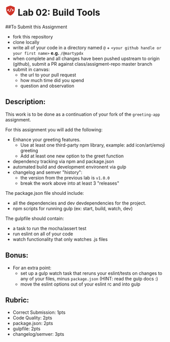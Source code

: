 ![CF](assets/shield-32x32.png) Lab 02: Build Tools
===

##To Submit this Assignment
  * fork this repository
  * clone locally
  * write all of your code in a directory named `@` + `<your github handle or your first name>` **e.g.** `/@martypdx`
  * when complete and all changes have been pushed upstream to origin (github), submit a PR against class/assigment-repo master branch
  * submit in canvas:
    * the url to your pull request
    * how much time did you spend
    * question and observation

## Description:

This work is to be done as a continuation of your fork of the `greeting-app` assignment.

For this assignment you will add the following:
  * Enhance your greeting features. 
    * Use at least one third-party npm library, example: add icon/art/emoji greeting
    * Add at least one new option to the greet function
  * dependency tracking via npm and package.json
  * automated build and development environent via gulp
  * changelog and semver "history":
    * the version from the previous lab is `v1.0.0`
    * break the work above into at least 3 "releases"

The package.json file should include:
  * all the dependencies and dev devdependencies for the project.
  * npm scripts for running gulp (ex: start, build, watch, dev)

The gulpfile should contain:
  * a task to run the mocha/assert test
  * run eslint on all of your code
  * watch functionality that only watches .js files  

## Bonus:  

* For an extra point:
  * set up a gulp watch task that reruns your eslint/tests
 on changes to any of your files, minus `package.json` (HINT: read the gulp docs :)
  * move the eslint options out of your eslint rc and into gulp
 
## Rubric:

* Correct Submission: 1pts
* Code Quality: 2pts
* package.json: 2pts
* gulpfile: 2pts
* changelog/semver: 3pts
